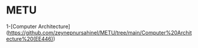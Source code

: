 # METU

1-[Computer Architecture] (https://github.com/zeynepnursahinel/METU/tree/main/Computer%20Architecture%20(EE446))

